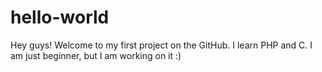 # hello-world

Hey guys! Welcome to my first project on the GitHub. I learn PHP and C. I am just beginner, but I am working on it :)
